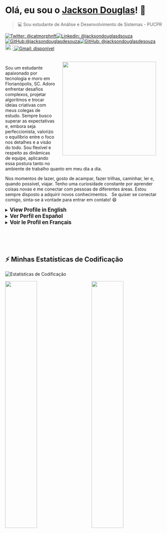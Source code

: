 # Olá, eu sou o [Jackson Douglas](https://www.linkedin.com/in/jacksondouglasdsouza/)! 👋

> 💻 Sou estudante de  Análise e Desenvolvimento de Sistemas - PUCPR

<p><a href="https://twitter.com/catmorphnft"><img src="https://img.shields.io/twitter/follow/catmorphnft?style=social" alt="Twitter: @catmorphnft"></a><a href="https://www.linkedin.com/in/jacksondouglasdsouza/"><img src="https://img.shields.io/badge/-jackson%20Douglas-blue?style=flat-square&amp;logo=Linkedin&amp;logoColor=white&amp;link=https://www.linkedin.com/in/jacksondouglasdsouza/" alt="Linkedin: @jacksondouglasdsouza">
</a><a href="https://github.com/jacksondouglasdesouza"><img src="https://img.shields.io/github/followers/jacksondouglasdesouza?label=follow&amp;style=social" alt="GitHub:@jacksondouglasdesouza"></a><a href="https://github.com/jacksondouglasdesouza"><img src="https://img.shields.io/github/followers/jacksondouglasdesouza?label=follow&amp;style=social" alt="GitHub: @jacksondouglasdesouza"></a><a href="https://dev.to/jacksondouglasdesouzaa"><img src="https://d2fltix0v2e0sb.cloudfront.net/dev-badge.svg" alt="Perfil DEV de jacksondouglasdesouzaa" height="20" width="25">
</a><a href="mailto:jacksondouglasdesouza@gmail.com"><img src="https://img.shields.io/badge/Gmail-jacksondouglasdesouza-red" alt="Gmail: disponível"></a>

<!-- -->

<div align="left">

<img src="https://github.com/user-attachments/assets/29d9766d-13ee-45c7-922e-30033db648d9" width="300" align="right" style="padding: 20px;">
&nbsp;

Sou um estudante apaixonado por tecnologia e moro em Florianópolis, SC. Adoro enfrentar desafios complexos, projetar algoritmos e trocar ideias criativas com meus colegas de estudo. Sempre busco superar as expectativas e, embora seja perfeccionista, valorizo o equilíbrio entre o foco nos detalhes e a visão do todo. Sou flexível e respeito as dinâmicas de equipe, aplicando essa postura tanto no ambiente de trabalho quanto em meu dia a dia.

Nos momentos de lazer, gosto de acampar, fazer trilhas, caminhar, ler e, quando possível, viajar. Tenho uma curiosidade constante por aprender coisas novas e me conectar com pessoas de diferentes áreas. Estou sempre disposto a adquirir novos conhecimentos.
&nbsp;
Se quiser se conectar comigo, sinta-se à vontade para entrar em contato! 😄

<details>
  <summary><strong style="font-size: larger;">View Profile in English</strong></summary>

**Hello! I’m Jackson Douglas! 👋**

💻 I’m a student of Systems Analysis and Development – PUCPR

I live in Florianópolis, SC, and have a passion for technology. I enjoy tackling challenging problems, designing algorithms, and discussing creative ideas with my study peers. I always strive to exceed expectations, and although I am a perfectionist, I value the balance between focusing on details and seeing the bigger picture. I’m flexible and respect team dynamics, applying this approach both in the workplace and in my daily life.

In my free time, I like camping, hiking, walking, reading, and when possible, traveling. I have a constant curiosity for learning new things and connecting with people from different fields. I’m always eager to acquire new knowledge.

Feel free to connect with me if you’d like! 😄

</details>

<!-- -->

<details>
  <summary><strong style="font-size: larger;">Ver Perfil en Español</strong></summary>

**¡Hola! Soy Jackson Douglas! 👋**

💻 Soy estudiante de Análisis y Desarrollo de Sistemas – PUCPR

Vivo en Florianópolis, SC, y tengo una gran pasión por la tecnología. Disfruto enfrentar problemas desafiantes, diseñar algoritmos y discutir ideas creativas con mis compañeros de estudio. Siempre me esfuerzo por superar las expectativas, y aunque soy perfeccionista, valoro el equilibrio entre enfocarme en los detalles y ver el panorama general. Soy flexible y respeto la dinámica de equipo, aplicando este enfoque tanto en el lugar de trabajo como en mi vida diaria.

En mi tiempo libre, me gusta acampar, hacer senderismo, caminar, leer y, cuando es posible, viajar. Tengo una curiosidad constante por aprender cosas nuevas y conectar con personas de diferentes campos. Siempre estoy ansioso por adquirir nuevos conocimientos.

¡No dudes en conectar conmigo si lo deseas! 😄

</details>

<!-- -->

<details>
  <summary><strong style="font-size: larger;">Voir le Profil en Français</strong></summary>

**Bonjour ! Je suis Jackson Douglas ! 👋**

💻 Je suis étudiant en Analyse et Développement de Systèmes – PUCPR

Je vis à Florianópolis, SC, et je suis passionné par la technologie. J’aime relever des défis, concevoir des algorithmes et discuter d’idées créatives avec mes camarades d’études. Je m’efforce toujours de dépasser les attentes, et bien que je sois perfectionniste, je valorise l’équilibre entre le souci du détail et la vision d’ensemble. Je suis flexible et respecte la dynamique de l’équipe, en appliquant cette approche tant au travail que dans ma vie quotidienne.

Pendant mon temps libre, j’aime faire du camping, de la randonnée, me promener, lire et, quand c’est possible, voyager. J’ai une curiosité constante pour apprendre de nouvelles choses et me connecter avec des personnes de différents horizons. Je suis toujours avide d’acquérir de nouvelles connaissances.

N’hésitez pas à me contacter si vous le souhaitez ! 😄

</details>

</div>

&nbsp;  
&nbsp;  
&nbsp;

## ⚡ Minhas Estatísticas de Codificação

![Estatísticas de Codificação](https://wakatime.com/share/@4d49077a-9d71-434c-91af-d92b4b049650/e3d21da4-7a6b-4d5d-aa28-d665edabb95e.svg)

<div>
<img src="https://wakatime.com/share/@4d49077a-9d71-434c-91af-d92b4b049650/0d294d9d-600b-4ba7-b06a-fe57c23d232a.svg" width="45%">
<img src="https://wakatime.com/share/@4d49077a-9d71-434c-91af-d92b4b049650/2dd28947-eab3-4c0f-98a0-82e0419c91df.svg" width="45%" align="right">  
</div>
